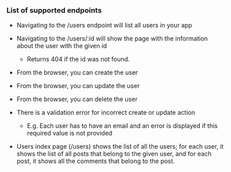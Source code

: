 ### List of supported endpoints
* Navigating to the /users endpoint will list all users in your app

* Navigating to the /users/:id will show the page with the information about the user with the given id

  * Returns 404 if the id was not found.
* From the browser, you can create the user

* From the browser, you can update the user

* From the browser, you can delete the user

* There is a validation error for incorrect create or update action

  * E.g. Each user has to have an email and an error is displayed if this required value is not provided
* Users index page (/users) shows the list of all the users; for each user, it shows the list of all posts that belong to the given user, and for each post, it shows all the comments that belong to the post.
